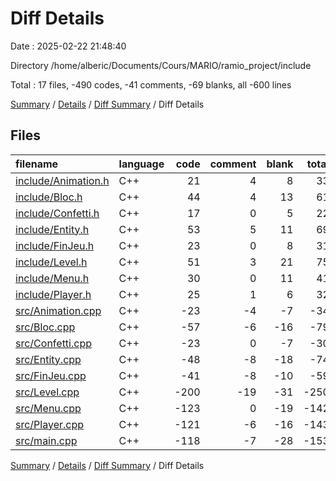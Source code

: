 # Diff Details

Date : 2025-02-22 21:48:40

Directory /home/alberic/Documents/Cours/MARIO/ramio_project/include

Total : 17 files,  -490 codes, -41 comments, -69 blanks, all -600 lines

[Summary](results.md) / [Details](details.md) / [Diff Summary](diff.md) / Diff Details

## Files
| filename | language | code | comment | blank | total |
| :--- | :--- | ---: | ---: | ---: | ---: |
| [include/Animation.h](/include/Animation.h) | C++ | 21 | 4 | 8 | 33 |
| [include/Bloc.h](/include/Bloc.h) | C++ | 44 | 4 | 13 | 61 |
| [include/Confetti.h](/include/Confetti.h) | C++ | 17 | 0 | 5 | 22 |
| [include/Entity.h](/include/Entity.h) | C++ | 53 | 5 | 11 | 69 |
| [include/FinJeu.h](/include/FinJeu.h) | C++ | 23 | 0 | 8 | 31 |
| [include/Level.h](/include/Level.h) | C++ | 51 | 3 | 21 | 75 |
| [include/Menu.h](/include/Menu.h) | C++ | 30 | 0 | 11 | 41 |
| [include/Player.h](/include/Player.h) | C++ | 25 | 1 | 6 | 32 |
| [src/Animation.cpp](/src/Animation.cpp) | C++ | -23 | -4 | -7 | -34 |
| [src/Bloc.cpp](/src/Bloc.cpp) | C++ | -57 | -6 | -16 | -79 |
| [src/Confetti.cpp](/src/Confetti.cpp) | C++ | -23 | 0 | -7 | -30 |
| [src/Entity.cpp](/src/Entity.cpp) | C++ | -48 | -8 | -18 | -74 |
| [src/FinJeu.cpp](/src/FinJeu.cpp) | C++ | -41 | -8 | -10 | -59 |
| [src/Level.cpp](/src/Level.cpp) | C++ | -200 | -19 | -31 | -250 |
| [src/Menu.cpp](/src/Menu.cpp) | C++ | -123 | 0 | -19 | -142 |
| [src/Player.cpp](/src/Player.cpp) | C++ | -121 | -6 | -16 | -143 |
| [src/main.cpp](/src/main.cpp) | C++ | -118 | -7 | -28 | -153 |

[Summary](results.md) / [Details](details.md) / [Diff Summary](diff.md) / Diff Details
